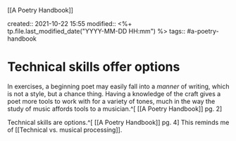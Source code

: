 [[A Poetry Handbook]]

created:: 2021-10-22 15:55
modified:: <%+ tp.file.last_modified_date("YYYY-MM-DD HH:mm") %>
tags:: #a-poetry-handbook 

# Technical skills offer options
In exercises, a beginning poet may easily fall into a *manner* of writing, which is not a style, but a chance thing. Having a knowledge of the craft gives a poet more tools to work with for a variety of tones, much in the way the study of music affords tools to a musician.^[ [[A Poetry Handbook]] pg. 2]

Technical skills are options.^[ [[A Poetry Handbook]] pg. 4] This reminds me of [[Technical vs. musical processing]].